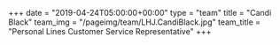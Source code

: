 +++
date = "2019-04-24T05:00:00+00:00"
type = "team"
title = "Candi Black"
team_img = "/pageimg/team/LHJ.CandiBlack.jpg"
team_title = "Personal Lines Customer Service Representative"
+++